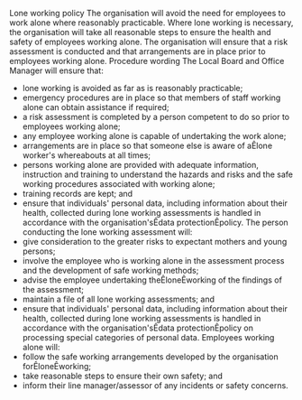 Lone working policy
The organisation will avoid the need for employees to work alone where reasonably practicable. Where lone working is necessary, the organisation will take all reasonable steps to ensure the health and safety of employees working alone.
The organisation will ensure that a risk assessment is conducted and that arrangements are in place prior to employees working alone.
Procedure wording
The Local Board and Office Manager will ensure that:
* lone working is avoided as far as is reasonably practicable;
* emergency procedures are in place so that members of staff working alone can obtain assistance if required;
* a risk assessment is completed by a person competent to do so prior to employees working alone;
* any employee working alone is capable of undertaking the work alone;
* arrangements are in place so that someone else is aware of aÊlone worker's whereabouts at all times;
* persons working alone are provided with adequate information, instruction and training to understand the hazards and risks and the safe working procedures associated with working alone;
* training records are kept; and
* ensure that individuals' personal data, including information about their health, collected during lone working assessments is handled in accordance with the organisation'sÊdata protectionÊpolicy.
The person conducting the lone working assessment will:
* give consideration to the greater risks to expectant mothers and young persons;
* involve the employee who is working alone in the assessment process and the development of safe working methods;
* advise the employee undertaking theÊloneÊworking of the findings of the assessment;
* maintain a file of all lone working assessments; and
* ensure that individuals' personal data, including information about their health, collected during lone working assessments is handled in accordance with the organisation'sÊdata protectionÊpolicy on processing special categories of personal data.
Employees working alone will:
* follow the safe working arrangements developed by the organisation forÊloneÊworking;
* take reasonable steps to ensure their own safety; and
* inform their line manager/assessor of any incidents or safety concerns.
